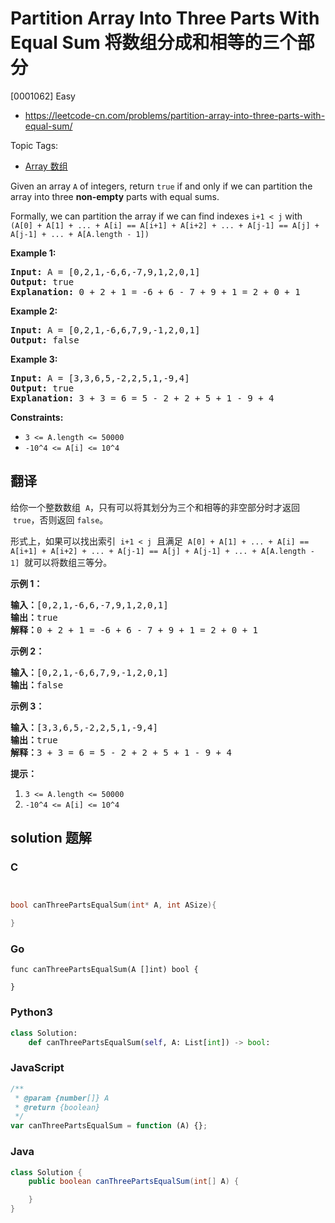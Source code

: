 # Partition Array Into Three Parts With Equal Sum 将数组分成和相等的三个部分

[0001062] Easy

- https://leetcode-cn.com/problems/partition-array-into-three-parts-with-equal-sum/

Topic Tags:

- [Array 数组](https://leetcode-cn.com/tag/array/)

Given an array `A` of integers, return `true` if and only if we can partition the array into three **non-empty** parts with equal sums.

Formally, we can partition the array if we can find indexes `i+1 < j` with `(A[0] + A[1] + ... + A[i] == A[i+1] + A[i+2] + ... + A[j-1] == A[j] + A[j-1] + ... + A[A.length - 1])`

**Example 1:**

<pre><strong>Input:</strong> A = [0,2,1,-6,6,-7,9,1,2,0,1]
<strong>Output:</strong> true
<strong>Explanation: </strong>0 + 2 + 1 = -6 + 6 - 7 + 9 + 1 = 2 + 0 + 1
</pre>

**Example 2:**

<pre><strong>Input:</strong> A = [0,2,1,-6,6,7,9,-1,2,0,1]
<strong>Output:</strong> false
</pre>

**Example 3:**

<pre><strong>Input:</strong> A = [3,3,6,5,-2,2,5,1,-9,4]
<strong>Output:</strong> true
<strong>Explanation: </strong>3 + 3 = 6 = 5 - 2 + 2 + 5 + 1 - 9 + 4
</pre>

**Constraints:**

- `3 <= A.length <= 50000`
- `-10^4 <= A[i] <= 10^4`

## 翻译

给你一个整数数组  `A`，只有可以将其划分为三个和相等的非空部分时才返回  `true`，否则返回 `false`。

形式上，如果可以找出索引  `i+1 < j`  且满足  `A[0] + A[1] + ... + A[i] == A[i+1] + A[i+2] + ... + A[j-1] == A[j] + A[j-1] + ... + A[A.length - 1]`  就可以将数组三等分。

**示例 1：**

<pre><strong>输入：</strong>[0,2,1,-6,6,-7,9,1,2,0,1]
<strong>输出：</strong>true
<strong>解释：</strong>0 + 2 + 1 = -6 + 6 - 7 + 9 + 1 = 2 + 0 + 1
</pre>

**示例 2：**

<pre><strong>输入：</strong>[0,2,1,-6,6,7,9,-1,2,0,1]
<strong>输出：</strong>false
</pre>

**示例 3：**

<pre><strong>输入：</strong>[3,3,6,5,-2,2,5,1,-9,4]
<strong>输出：</strong>true
<strong>解释：</strong>3 + 3 = 6 = 5 - 2 + 2 + 5 + 1 - 9 + 4
</pre>

**提示：**

1.  `3 <= A.length <= 50000`
2.  `-10^4 <= A[i] <= 10^4`

## solution 题解

### C

```c


bool canThreePartsEqualSum(int* A, int ASize){

}


```

### Go

```golang
func canThreePartsEqualSum(A []int) bool {

}
```

### Python3

```python
class Solution:
    def canThreePartsEqualSum(self, A: List[int]) -> bool:
```

### JavaScript

```javascript
/**
 * @param {number[]} A
 * @return {boolean}
 */
var canThreePartsEqualSum = function (A) {};
```

### Java

```java
class Solution {
    public boolean canThreePartsEqualSum(int[] A) {

    }
}
```

